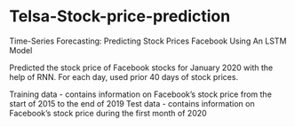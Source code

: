 # Telsa-Stock-price-prediction

Time-Series Forecasting: Predicting Stock Prices Facebook Using An LSTM Model

Predicted the stock price of Facebook stocks for January 2020 with the help of RNN. For each day, used prior 40 days of stock prices.

Training data - contains information on Facebook’s stock price from the start of 2015 to the end of 2019
Test data - contains information on Facebook’s stock price during the first month of 2020
